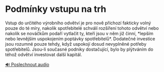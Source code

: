 # Podmínky vstupu na trh

<speak>
<prosody rate="medium" pitch="medium">
<emphasis level="strong">Vstup do určitého výrobního odvětví je pro nově příchozí fakticky volný pouze do té míry, nakolik spotřebitelé schválí rozšíření tohoto odvětví</emphasis> nebo nakolik se nováčkům podaří vytlačit ty, kteří jsou v něm již činní, *lepším nebo levnějším uspokojením poptávky spotřebitelů*. <break time="0.5s"/> <emphasis level="moderate">Dodatečné investice jsou rozumné pouze tehdy, když uspokojí dosud nevyplněné potřeby spotřebitelů</emphasis>. <break time="0.5s"/> <emphasis level="strong">Jsou-li současné podniky dostačující, bylo by plýtváním do téhož odvětví investovat další kapitál</emphasis>.
</prosody>
</speak>

[🔊 Poslechnout audio](/data/7-paragraphs/audio/chapter_56/para_007-Vstup-do-uritho-vrobnho-odvtv-je-pro-nov-p.mp3) 